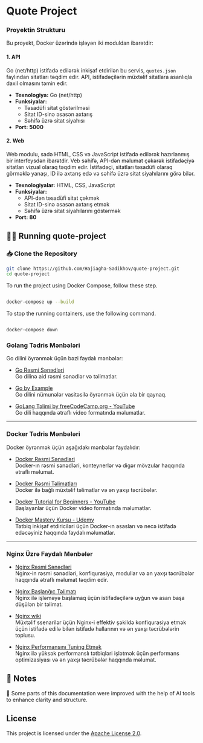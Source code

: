 # Quote Project

### **Proyektin Strukturu**

Bu proyekt, Docker üzərində işləyən iki moduldan ibarətdir:

#### **1. API**
Go (net/http) istifadə edilərək inkişaf etdirilən bu servis, `quotes.json` faylından sitatları təqdim edir. API, istifadəçilərin müxtəlif sitatlara asanlıqla daxil olmasını təmin edir.

- **Texnologiya:** Go (net/http)
- **Funksiyalar:**
  - Təsadüfi sitat göstərilməsi
  - Sitat ID-sinə əsasən axtarış
  - Səhifə üzrə sitat siyahısı
- **Port:** **5000**

#### **2. Web**
Web modulu, sadə HTML, CSS və JavaScript istifadə edilərək hazırlanmış bir interfeysdən ibarətdir. Veb səhifə, API-dən məlumat çəkərək istifadəçiyə sitatları vizual olaraq təqdim edir. İstifadəçi, sitatları təsadüfi olaraq görməklə yanaşı, ID ilə axtarış edə və səhifə üzrə sitat siyahılarını görə bilər.

- **Texnologiyalar:** HTML, CSS, JavaScript
- **Funksiyalar:**
  - API-dən təsadüfi sitat çəkmək
  - Sitat ID-sinə əsasən axtarış etmək
  - Səhifə üzrə sitat siyahılarını göstərmək
- **Port:** **80**



## 👨‍💻 Running quote-project
### 📥 Clone the Repository

```bash
git clone https://github.com/Hajiagha-Sadikhov/quote-project.git
cd quote-project
```


To run the project using Docker Compose, follow these step.
```bash

docker-compose up --build

```

To stop the running containers, use the following command.
```bash

docker-compose down

```


### **Golang Tədris Mənbələri**
Go dilini öyrənmək üçün bəzi faydalı mənbələr:
- [Go Rəsmi Sənədləri](https://go.dev/doc/)<br/>
  Go dilinə aid rəsmi sənədlər və təlimatlar.

- [Go by Example](https://gobyexample.com/)<br/>
  Go dilini nümunələr vasitəsilə öyrənmək üçün əla bir qaynaq.

- [GoLang Təlimi by freeCodeCamp.org - YouTube](https://youtu.be/un6ZyFkqFKo?si=YdrLUV52lBoWbiOF)<br/>
  Go dili haqqında ətraflı video formatında məlumatlar.

---

### **Docker Tədris Mənbələri**
Docker öyrənmək üçün aşağıdakı mənbələr faydalıdır:
- [Docker Rəsmi Sənədləri](https://docs.docker.com/)<br/>
  Docker-ın rəsmi sənədləri, konteynerlər və digər mövzular haqqında ətraflı məlumat.

- [Docker Rəsmi Təlimatları](https://docs.docker.com/guides/)<br/>
  Docker ilə bağlı müxtəlif təlimatlar və ən yaxşı təcrübələr.

- [Docker Tutorial for Beginners - YouTube](https://www.youtube.com/watch?v=fqMOX6JJhGo)<br/>
  Başlayanlar üçün Docker video formatında məlumatlar.

- [Docker Mastery Kursu - Udemy](https://www.udemy.com/course/docker-mastery/)<br/>
  Tətbiq inkişaf etdiriciləri üçün Docker-ın əsasları və necə istifadə edəcəyiniz haqqında faydalı məlumatlar.

---

### **Nginx Üzrə Faydalı Mənbələr**

- [Nginx Rəsmi Sənədləri](https://nginx.org/en/docs/)  
  Nginx-in rəsmi sənədləri, konfiqurasiya, modullar və ən yaxşı təcrübələr haqqında ətraflı məlumat təqdim edir.

- [Nginx Başlanğıc Təlimatı](https://www.digitalocean.com/community/tutorials/an-intuitive-guide-to-nginx-configuration)  
  Nginx ilə işləməyə başlamaq üçün istifadəçilərə uyğun və asan başa düşülən bir təlimat.

- [Nginx wiki](https://www.nginx.com/resources/wiki/)  
  Müxtəlif ssenarilər üçün Nginx-i effektiv şəkildə konfiqurasiya etmək üçün istifadə edilə bilən istifadə hallarının və ən yaxşı təcrübələrin toplusu.

- [Nginx Performansını Tuning Etmək](https://www.nginx.com/blog/tuning-nginx/)  
  Nginx ilə yüksək performanslı tətbiqləri işlətmək üçün performans optimizasiyası və ən yaxşı təcrübələr haqqında məlumat.



## 📝 Notes  
📌 Some parts of this documentation were improved with the help of AI tools to enhance clarity and structure.

## License

This project is licensed under the [Apache License 2.0](https://www.apache.org/licenses/LICENSE-2.0).
